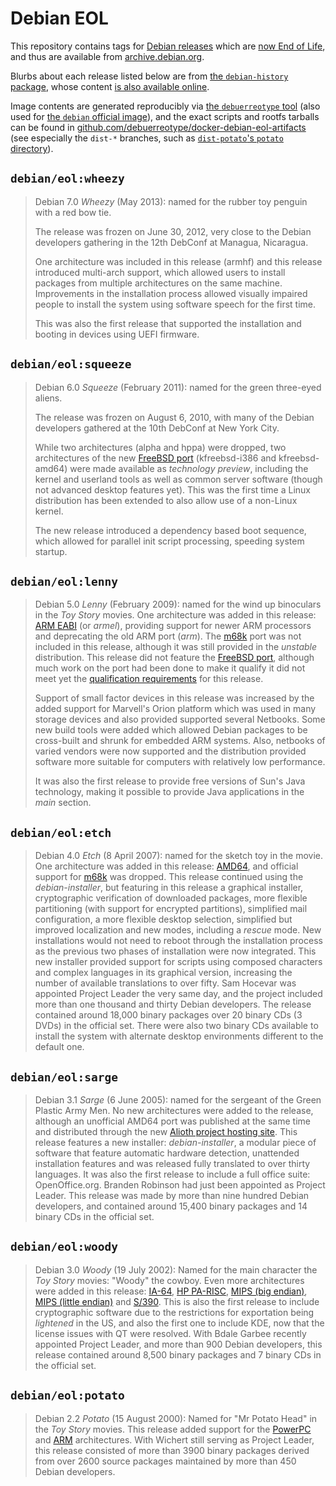 # Debian EOL

This repository contains tags for [Debian releases](https://www.debian.org/releases/) which are [now End of Life](https://wiki.debian.org/DebianReleases#Production_Releases), and thus are available from [archive.debian.org](http://archive.debian.org).

Blurbs about each release listed below are from [the `debian-history` package](https://packages.debian.org/sid/debian-history), whose content [is also available online](https://www.debian.org/doc/manuals/project-history/ch-releases.en.html).

Image contents are generated reproducibly via [the `debuerreotype` tool](https://github.com/debuerreotype/debuerreotype) (also used for [the `debian` official image](https://hub.docker.com/_/debian)), and the exact scripts and rootfs tarballs can be found in [github.com/debuerreotype/docker-debian-eol-artifacts](https://github.com/debuerreotype/docker-debian-eol-artifacts) (see especially the `dist-*` branches, such as [`dist-potato`'s `potato` directory](https://github.com/debuerreotype/docker-debian-eol-artifacts/tree/dist-potato/potato)).

## `debian/eol:wheezy`

> Debian 7.0 *Wheezy* (May 2013): named for the rubber toy penguin with a red bow tie.
>
> The release was frozen on June 30, 2012, very close to the Debian developers gathering in the 12th DebConf at Managua, Nicaragua.
>
> One architecture was included in this release (armhf) and this release introduced multi-arch support, which allowed users to install packages from multiple architectures on the same machine.  Improvements in the installation process allowed visually impaired people to install the system using software speech for the first time.
>
> This was also the first release that supported the installation and booting in devices using UEFI firmware.

## `debian/eol:squeeze`

> Debian 6.0 *Squeeze* (February 2011): named for the green three-eyed aliens.
>
> The release was frozen on August 6, 2010, with many of the Debian developers gathered at the 10th DebConf at New York City.
>
> While two architectures (alpha and hppa) were dropped, two architectures of the new [FreeBSD port](http://www.debian.org/ports/kfreebsd-gnu/) (kfreebsd-i386 and kfreebsd-amd64) were made available as *technology preview*, including the kernel and userland tools as well as common server software (though not advanced desktop features yet).  This was the first time a Linux distribution has been extended to also allow use of a non-Linux kernel.
>
> The new release introduced a dependency based boot sequence, which allowed for parallel init script processing, speeding system startup.

## `debian/eol:lenny`

> Debian 5.0 *Lenny* (February 2009): named for the wind up binoculars in the *Toy Story* movies.  One architecture was added in this release: [ARM EABI](https://wiki.debian.org/ArmEabiPort) (or *armel*), providing support for newer ARM processors and deprecating the old ARM port (*arm*).  The [m68k](https://wiki.debian.org/M68k) port was not included in this release, although it was still provided in the *unstable* distribution.  This release did not feature the [FreeBSD port](http://www.debian.org/ports/kfreebsd-gnu/), although much work on the port had been done to make it qualify it did not meet yet the [qualification requirements](https://release.debian.org/lenny/arch_qualify.html) for this release.
>
> Support of small factor devices in this release was increased by the added support for Marvell's Orion platform which was used in many storage devices and also provided supported several Netbooks.  Some new build tools were added which allowed Debian packages to be cross-built and shrunk for embedded ARM systems.  Also, netbooks of varied vendors were now supported and the distribution provided software more suitable for computers with relatively low performance.
>
> It was also the first release to provide free versions of Sun's Java technology, making it possible to provide Java applications in the *main* section.

## `debian/eol:etch`

> Debian 4.0 *Etch* (8 April 2007): named for the sketch toy in the movie.  One architecture was added in this release: [AMD64](http://www.debian.org/ports/amd64/), and official support for [m68k](http://www.debian.org/ports/m68k/) was dropped. This release continued using the *debian-installer*, but featuring in this release a graphical installer, cryptographic verification of downloaded packages, more flexible partitioning (with support for encrypted partitions), simplified mail configuration, a more flexible desktop selection, simplified but improved localization and new modes, including a *rescue* mode.  New installations would not need to reboot through the installation process as the previous two phases of installation were now integrated.  This new installer provided support for scripts using composed characters and complex languages in its graphical version, increasing the number of available translations to over fifty.  Sam Hocevar was appointed Project Leader the very same day, and the project included more than one thousand and thirty Debian developers.  The release contained around 18,000 binary packages over 20 binary CDs (3 DVDs) in the official set.  There were also two binary CDs available to install the system with alternate desktop environments different to the default one.

## `debian/eol:sarge`

> Debian 3.1 *Sarge* (6 June 2005): named for the sergeant of the Green Plastic Army Men.  No new architectures were added to the release, although an unofficial AMD64 port was published at the same time and distributed through the new [Alioth project hosting site](https://alioth.debian.org).  This release features a new installer: *debian-installer*, a modular piece of software that feature automatic hardware detection, unattended installation features and was released fully translated to over thirty languages.  It was also the first release to include a full office suite: OpenOffice.org.  Branden Robinson had just been appointed as Project Leader.  This release was made by more than nine hundred Debian developers, and contained around 15,400 binary packages and 14 binary CDs in the official set.

## `debian/eol:woody`

> Debian 3.0 *Woody* (19 July 2002): Named for the main character the *Toy Story* movies: "Woody" the cowboy.  Even more architectures were added in this release: [IA-64](http://www.debian.org/ports/ia64/), [HP PA-RISC](http://www.debian.org/ports/hppa/), [MIPS (big endian)](http://www.debian.org/ports/mips/), [MIPS (little endian)](http://www.debian.org/ports/mipsel/) and [S/390](http://www.debian.org/ports/s390/).  This is also the first release to include cryptographic software due to the restrictions for exportation being *lightened* in the US, and also the first one to include KDE, now that the license issues with QT were resolved.  With Bdale Garbee recently appointed Project Leader, and more than 900 Debian developers, this release contained around 8,500 binary packages and 7 binary CDs in the official set.

## `debian/eol:potato`

> Debian 2.2 *Potato* (15 August 2000): Named for "Mr Potato Head" in the *Toy Story* movies.  This release added support for the [PowerPC](http://www.debian.org/ports/powerpc/) and [ARM](http://www.debian.org/ports/arm/) architectures.  With Wichert still serving as Project Leader, this release consisted of more than 3900 binary packages derived from over 2600 source packages maintained by more than 450 Debian developers.
